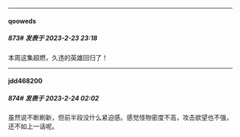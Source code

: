 
*****

####  qooweds  
##### 873#       发表于 2023-2-23 23:18

本周这集超燃，久违的英雄回归了！


*****

####  jdd468200  
##### 874#       发表于 2023-2-24 02:02

虽然说不断刷新，但前半段没什么紧迫感。感觉怪物密度不高，攻击欲望也不强，还不如上一话呢。

